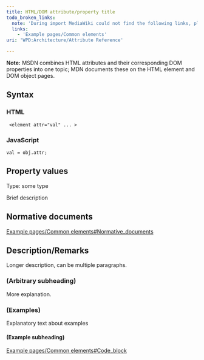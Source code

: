 ```yaml
---
title: HTML/DOM attribute/property title
todo_broken_links:
  note: 'During import MediaWiki could not find the following links, please fix and adjust this list.'
  links:
    - 'Example pages/Common elements'
uri: 'WPD:Architecture/Attribute Reference'

---
```

**Note:** MSDN combines HTML attributes and their corresponding DOM properties into one topic; MDN documents these on the HTML element and DOM object pages.

## <span>Syntax</span>

### <span>HTML</span>

` <element attr="val" ... >`

### <span>JavaScript</span>

` val = obj.attr; `

## <span>Property values</span>

Type: some type

Brief description

## <span>Normative documents</span>

[Example pages/Common elements\#Normative\_documents](/w/index.php?title=Example_pages/Common_elements&action=edit&redlink=1)

## <span>Description/Remarks</span>

Longer description, can be multiple paragraphs.

### <span>(Arbitrary subheading)</span>

More explanation.

### <span>(Examples)</span>

Explanatory text about examples

#### <span>(Example subheading)</span>

[Example pages/Common elements\#Code\_block](/w/index.php?title=Example_pages/Common_elements&action=edit&redlink=1)